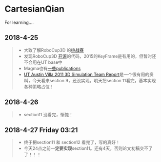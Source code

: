 # CartesianQian
For learning....

## 2018-4-25
> * 大致了解RoboCup3D 的[挑战赛](https://github.com/magmaOffenburg/magmaChallenge)
> * 发现RoboCup3D [开源](http://wiki.robocup.org/Soccer_Simulation_League/3DResources)的代码，2015的KeyFrame是有用的，但暂时还不会用在UT base中
> * Magma也有[一些publications](https://robocup.hs-offenburg.de/en/publications/)
> * [UT Austin Villa 2011 3D Simulation Team Report](http://www.cs.utexas.edu/~pstone/Papers/bib2html-links/AI1110-macalpine.pdf)是一个很有用的资料，今天看来section 9，还没实现。明天把section 11看完，基本实现各种策略占位！

## 2018-4-26
> * section11 没看完，惭愧！

## 2018-4-27 Friday 03:21
> * 终于把section11 和 section12 看完了，写的真好！
> * 今天24点之前**一定要实现**section11。还有4天，否则论文初稿交不了了！！！
